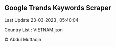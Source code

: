 

## Google Trends Keywords Scraper 
 
Last Update 23-03-2023 , 05:40:04

Country List :
VIETNAM.json



© Abdul Muttaqin 
